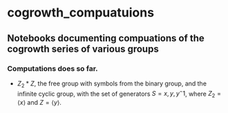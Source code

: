 # cogrowth_compuatuions
## Notebooks documenting compuations of the cogrowth series of various groups

### Computations does so far.

- $Z_2*Z$, the free group with symbols from the binary group, and the infinite cyclic group, with the set of generators $S={x,y,y^-1}$, where $Z_2=\langle x\rangle$ and $Z=\langle y\rangle$.
